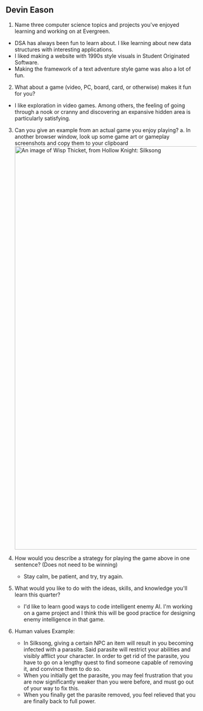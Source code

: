 ## Devin Eason

1. Name three computer science topics and projects you've enjoyed learning and working on at Evergreen.
  - DSA has always been fun to learn about. I like learning about new data structures with interesting applications.
  - I liked making a website with 1990s style visuals in Student Originated Software.
  - Making the framework of a text adventure style game was also a lot of fun.

2. What about a game (video, PC, board, card, or otherwise) makes it fun for you?
  - I like exploration in video games. Among others, the feeling of going through a nook or cranny and discovering an expansive hidden area is particularly satisfying.
3. Can you give an example from an actual game you enjoy playing?
   a. In another browser window, look up some game art or gameplay screenshots and copy them to your clipboard
   <img width="1920" height="1060" alt="An image of Wisp Thicket, from Hollow Knight: Silksong" src="https://hollowknightsilksong.wiki.fextralife.com/file/Hollow-Knight-Silksong/wisp-thicket-location-hollow-knight-silksong-wiki-guide.jpg" />

3. How would you describe a strategy for playing the game above in one sentence? (Does not need to be winning)
   - Stay calm, be patient, and try, try again.
4. What would you like to do with the ideas, skills, and knowledge you'll learn this quarter?
   - I'd like to learn good ways to code intelligent enemy AI. I'm working on a game project and I think this will be good practice for designing enemy intelligence in that game.
5. Human values Example:
   - In Silksong, giving a certain NPC an item will result in you becoming infected with a parasite. Said parasite will restrict your abilities and visibly afflict your character. In order to get rid of the parasite, you have to go on a lengthy quest to find someone capable of removing it, and convince them to do so.
   - When you initially get the parasite, you may feel frustration that you are now significantly weaker than you were before, and must go out of your way to fix this.
   - When you finally get the parasite removed, you feel relieved that you are finally back to full power.
